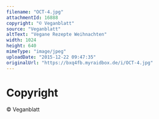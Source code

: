 ```yaml
---
filename: "OCT-4.jpg"
attachmentId: 16888
copyright: "© Veganblatt"
source: "Veganblatt"
altText: "Vegane Rezepte Weihnachten"
width: 1024
height: 640
mimeType: "image/jpeg"
uploadDate: "2015-12-22 09:47:35"
originalUrl: "https://bxq4fb.myraidbox.de/i/OCT-4.jpg"
---
```


# Copyright

© Veganblatt
